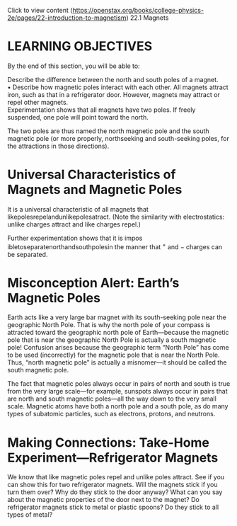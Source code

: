 Click to view content (https://openstax.org/books/college-physics-2e/pages/22-introduction-to-magnetism) 22.1 Magnets

# LEARNING OBJECTIVES

By the end of this section, you will be able to:

Describe the difference between the north and south poles of a magnet.   
• Describe how magnetic poles interact with each other. All magnets attract iron, such as that in a refrigerator door. However, magnets may attract or repel other magnets.   
Experimentation shows that all magnets have two poles. If freely suspended, one pole will point toward the north.



The two poles are thus named the north magnetic pole and the south magnetic pole (or more properly, northseeking and south-seeking poles, for the attractions in those directions).

# Universal Characteristics of Magnets and Magnetic Poles

It is a universal characteristic of all magnets that likepolesrepelandunlikepolesatract. (Note the similarity with electrostatics: unlike charges attract and like charges repel.)

Further experimentation shows that it is impos ibletoseparatenorthandsouthpolesin the manner that $^ +$ and − charges can be separated.

# Misconception Alert: Earth’s Magnetic Poles

Earth acts like a very large bar magnet with its south-seeking pole near the geographic North Pole. That is why the north pole of your compass is attracted toward the geographic north pole of Earth—because the magnetic pole that is near the geographic North Pole is actually a south magnetic pole! Confusion arises because the geographic term “North Pole” has come to be used (incorrectly) for the magnetic pole that is near the North Pole. Thus, “north magnetic pole” is actually a misnomer—it should be called the south magnetic pole.

The fact that magnetic poles always occur in pairs of north and south is true from the very large scale—for example, sunspots always occur in pairs that are north and south magnetic poles—all the way down to the very small scale. Magnetic atoms have both a north pole and a south pole, as do many types of subatomic particles, such as electrons, protons, and neutrons.

# Making Connections: Take-Home Experiment—Refrigerator Magnets

We know that like magnetic poles repel and unlike poles attract. See if you can show this for two refrigerator magnets. Will the magnets stick if you turn them over? Why do they stick to the door anyway? What can you say about the magnetic properties of the door next to the magnet? Do refrigerator magnets stick to metal or plastic spoons? Do they stick to all types of metal?